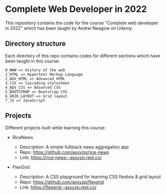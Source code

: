 # Complete Web Developer in 2022

This repository contains the code for the course "Complete web developer in 2022" which has been taught by Andrei Neagoie on Udemy.

## Directory structure

Each directory of this repo contains codes for different sections which have been taught in this course:

```
0_WWW => History of the web
1_HTML => Hypertext Markup Language
2_ADV_HTML => Advanced HTML
3_CSS => Cascading stylesheet
4_ADV_CSS => Advanced CSS
5_BOOTSTRAP => Bootstrap CSS
6_GRID_LAYOUT => Grid layout
7_JS => JavaScript
```

## Projects

Different projects built while learning this course:

- RiceNews
    - Description: A simple fullstack news aggregation app
    - Repo: https://github.com/asxyzp/rice-news
    - Link: https://rice-news--asxyzp.repl.co/

- FlexGrid
    - Description: A CSS playground for learning CSS flexbox & grid layout
    - Repo: https://github.com/asxyzp/flexgrid
    - Link: https://flexgrid--asxyzp.repl.co/